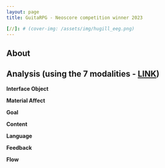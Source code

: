 ```yaml
---
layout: page
title: GuitaRPG - Neoscore competition winner 2023

[//]: # (cover-img: /assets/img/hugill_eeg.png)
---
```



## About



## Analysis (using the 7 modalities - [LINK](/seven_modalities.md))

**Interface Object**


**Material Affect**


**Goal**


**Content**


**Language**


**Feedback**


**Flow**

